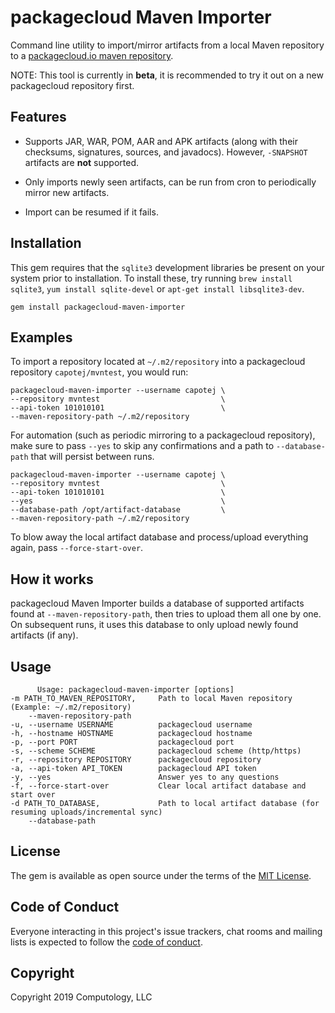 # packagecloud Maven Importer

Command line utility to import/mirror artifacts from a local Maven repository to a [packagecloud.io maven repository](https://packagecloud.io/l/maven-repository).

NOTE: This tool is currently in __beta__, it is recommended to try it out on a new packagecloud repository first.

## Features

  * Supports JAR, WAR, POM, AAR and APK artifacts (along with their checksums, signatures, sources, and javadocs). However, `-SNAPSHOT` artifacts are __not__ supported.

  * Only imports newly seen artifacts, can be run from cron to periodically mirror new artifacts.

  * Import can be resumed if it fails.

## Installation

This gem requires that the `sqlite3` development libraries be present on your system prior to installation. To install these, try running `brew install sqlite3`, `yum install sqlite-devel` or `apt-get install libsqlite3-dev`.

    gem install packagecloud-maven-importer

## Examples

To import a repository located at `~/.m2/repository` into a packagecloud repository `capotej/mvntest`, you would run:

    packagecloud-maven-importer --username capotej \
    --repository mvntest                           \
    --api-token 101010101                          \
    --maven-repository-path ~/.m2/repository

For automation (such as periodic mirroring to a packagecloud repository), make sure to pass `--yes` to skip any confirmations and a path to `--database-path` that will persist between runs.

    packagecloud-maven-importer --username capotej \
    --repository mvntest                           \
    --api-token 101010101                          \
    --yes                                          \
    --database-path /opt/artifact-database         \
    --maven-repository-path ~/.m2/repository

To blow away the local artifact database and process/upload everything again, pass `--force-start-over`.

## How it works

packagecloud Maven Importer builds a database of supported artifacts found at `--maven-repository-path`, then tries to upload them all one by one. On subsequent runs, it uses this database to only upload newly found artifacts (if any).


## Usage

          Usage: packagecloud-maven-importer [options]                                                                      
    -m PATH_TO_MAVEN_REPOSITORY,     Path to local Maven repository (Example: ~/.m2/repository)
        --maven-repository-path
    -u, --username USERNAME          packagecloud username
    -h, --hostname HOSTNAME          packagecloud hostname
    -p, --port PORT                  packagecloud port
    -s, --scheme SCHEME              packagecloud scheme (http/https)
    -r, --repository REPOSITORY      packagecloud repository
    -a, --api-token API_TOKEN        packagecloud API token
    -y, --yes                        Answer yes to any questions
    -f, --force-start-over           Clear local artifact database and start over
    -d PATH_TO_DATABASE,             Path to local artifact database (for resuming uploads/incremental sync)
        --database-path

## License

The gem is available as open source under the terms of the [MIT License](https://opensource.org/licenses/MIT).

## Code of Conduct

Everyone interacting in this project's issue trackers, chat rooms and mailing lists is expected to follow the [code of conduct](https://github.com/[USERNAME]/packagecloud-maven-importer/blob/master/CODE_OF_CONDUCT.md).

## Copyright

Copyright 2019 Computology, LLC
